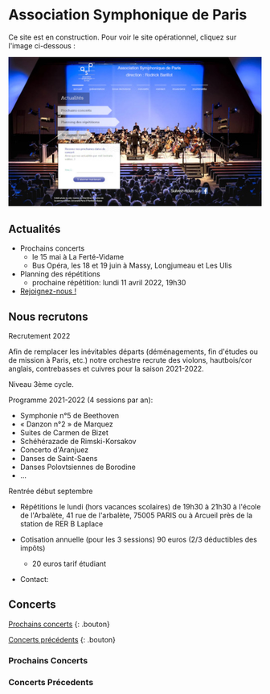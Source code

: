 # Association Symphonique de Paris

Ce site est en construction. Pour voir le site opérationnel, cliquez sur l'image ci-dessous :

[![site](site.jpg)](https://www.association-symphonique-paris.fr/)

## Actualités

- Prochains concerts
    - le 15 mai à La Ferté-Vidame
    - Bus Opéra, les 18 et 19 juin à Massy, Longjumeau et Les Ulis
- Planning des répétitions
    - prochaine répétition: lundi 11 avril 2022, 19h30
- [Rejoignez-nous !](#nous-recrutons)

## Nous recrutons

Recrutement 2022

Afin de remplacer les inévitables départs (déménagements, fin d'études ou de mission à Paris, etc.) notre orchestre recrute des violons, hautbois/cor anglais, contrebasses et cuivres pour la saison 2021-2022.

Niveau 3ème cycle.

Programme 2021-2022 (4 sessions par an):

- Symphonie n°5 de Beethoven
- « Danzon n°2 » de Marquez
- Suites de Carmen de Bizet
- Schéhérazade de Rimski-Korsakov
- Concerto d'Aranjuez
- Danses de Saint-Saens
- Danses Polovtsiennes de Borodine
- ...

Rentrée début septembre

- Répétitions le lundi (hors vacances scolaires) de 19h30 à 21h30 à l'école de l'Arbalète, 41 rue de l'arbalète, 75005 PARIS ou à Arcueil près de la station de RER B Laplace
- Cotisation annuelle (pour les 3 sessions) 90 euros (2/3 déductibles des impôts)
    - 20 euros tarif étudiant

- Contact: 

## Concerts

[Prochains concerts](#prochains-concerts)
{: .bouton}

[Concerts précédents](#concerts-précédents)
{: .bouton}

### Prochains Concerts

### Concerts Précedents
